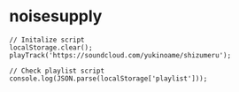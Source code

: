 # noisesupply

```
// Initalize script
localStorage.clear();
playTrack('https://soundcloud.com/yukinoame/shizumeru');
```

```
// Check playlist script
console.log(JSON.parse(localStorage['playlist']));
```
